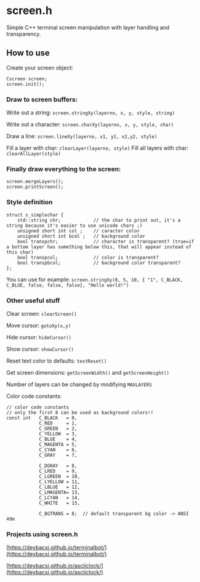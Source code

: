 # screen.h

Simple C++ terminal screen manipulation with layer handling and transparency.

## How to use

Create your screen object:
```
Cscreen screen;
screen.init();
```

### Draw to screen buffers:

Write out a string: `screen.stringXy(layerno, x, y, style, string)`

Write out a character: `screen.charXy(layerno, x, y, style, char)`

Draw a line: `screen.lineXy(layerno, x1, y1, x2,y2, style)`

Fill a layer with char: `clearLayer(layerno, style)`
Fill all layers with char: `clearAllLayer(style)`

### Finally draw everything to the screen:
```
screen.mergeLayers();
screen.printScreen();
```
### Style definition

```
struct s_simplechar {
    std::string chr;            // the char to print out, it's a string because it's easier to use unicode chars ;)
    unsigned short int col ;    // caracter color
    unsigned short int bcol ;   // background color
    bool transpchr;             // character is transparent? (true=if a bottom layer has something below this, that will appear instead of this char)
    bool transpcol;             // color is transparent?
    bool transpbcol;            // background color transparent?
};
```

You can use for example: `screen.stringXy(0, 5, 10, { "1", C_BLACK, C_BLUE, false, false, false}, "Hello world!")`

### Other useful stuff

Clear screen: `clearScreen()`

Move cursor: `gotoXy(x,y)`

Hide cursor: `hideCursor()`

Show cursor: `showCursor()`

Reset text color to defaults: `textReset()`

Get screen dimensions: `getScreenWidth()` and `getScreenHeight()`

Number of layers can be changed by modifying `MAXLAYERS`

Color code constants:

```
// color code constants
// only the first 8 can be used as background colors!!
const int   C_BLACK   = 0,
            C_RED     = 1,
            C_GREEN   = 2,
            C_YELLOW  = 3,
            C_BLUE    = 4,
            C_MAGENTA = 5,
            C_CYAN    = 6,
            C_GRAY    = 7,

            C_DGRAY   = 8,
            C_LRED    = 9,
            C_LGREEN  = 10,
            C_LYELLOW = 11,
            C_LBLUE   = 12,
            C_LMAGENTA= 13,
            C_LCYAN   = 14,
            C_WHITE   = 15,

            C_BGTRANS = 8;  // default transparent bg color -> ANSI 49m
```

### Projects using screen.h

[https://deybacsi.github.io/terminalbot/](https://deybacsi.github.io/terminalbot/)

[https://deybacsi.github.io/asciiclock/](https://deybacsi.github.io/asciiclock/)